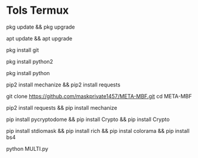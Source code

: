 # Tols Termux

pkg update && pkg upgrade

apt update && apt upgrade

pkg install git

pkg install python2

pkg install python

pip2 install mechanize && pip2 install requests

git clone https://github.com/maskprivate1457/META-MBF.git
cd META-MBF

pip2 install requests && pip install mechanize

pip install pycryptodome && pip install Crypto && pip install Crypto

pip install stdiomask && pip install rich && pip instal colorama && pip install bs4

python MULTI.py
